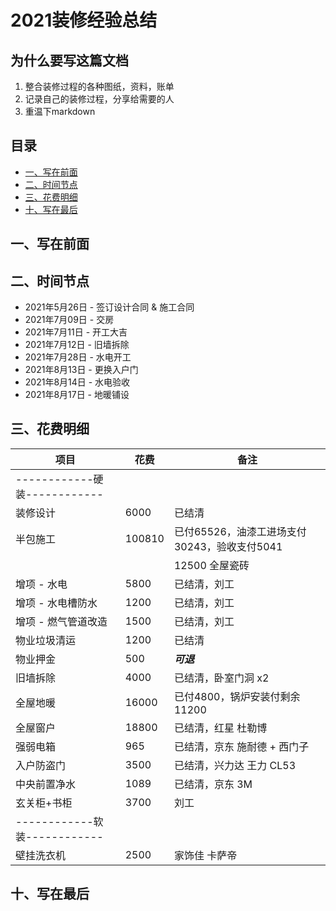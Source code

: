 # 2021装修经验总结
## 为什么要写这篇文档
1. 整合装修过程的各种图纸，资料，账单
2. 记录自己的装修过程，分享给需要的人
3. 重温下markdown

## 目录
  - [一、写在前面](#一写在前面)
  - [二、时间节点](#二时间节点)
  - [三、花费明细](#三花费明细)
  - [十、写在最后](#十写在最后)

## 一、写在前面

## 二、时间节点
* 2021年5月26日 - 签订设计合同 & 施工合同
* 2021年7月09日 - 交房
* 2021年7月11日 - 开工大吉
* 2021年7月12日 - 旧墙拆除
* 2021年7月28日 - 水电开工
* 2021年8月13日 - 更换入户门
* 2021年8月14日 - 水电验收
* 2021年8月17日 - 地暖铺设

## 三、花费明细
| 项目 | 花费 | 备注 |
 | --- | --- | --- |
 | ------------硬装------------ |
 |装修设计 | 6000 |  已结清
 |半包施工 | 100810 | 已付65526，油漆工进场支付30243，验收支付5041
 |        | | 12500 全屋瓷砖 |
 |增项 - 水电 | 5800 | 已结清，刘工
 |增项 - 水电槽防水| 1200 | 已结清，刘工
 |增项 - 燃气管道改造| 1500 | 已结清，刘工
 |物业垃圾清运 | 1200 |  已结清
 |物业押金 | 500 | ***可退***
 |旧墙拆除 | 4000 | 已结清，卧室门洞 x2
 |全屋地暖 | 16000 | 已付4800，锅炉安装付剩余11200
 |全屋窗户 | 18800 | 已结清，红星 杜勒博
 |强弱电箱 | 965 |已结清，京东 施耐德 + 西门子
 |入户防盗门 | 3500 | 已结清，兴力达 王力 CL53
 |中央前置净水| 1089 | 已结清，京东 3M
 |玄关柜+书柜 | 3700 | 刘工
 | ------------软装------------ |
 |壁挂洗衣机|2500|家饰佳 卡萨帝

## 十、写在最后

